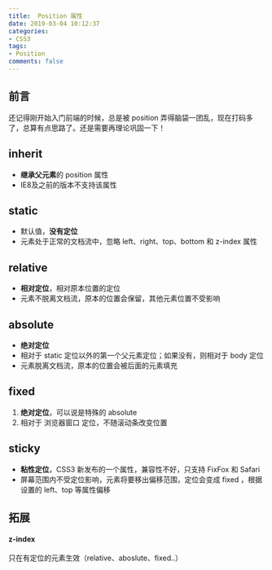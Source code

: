 ```yaml
---
title:  Position 属性
date: 2019-03-04 10:12:37
categories:
- CSS3
tags:
- Position
comments: false
---
```


## 前言
还记得刚开始入门前端的时候，总是被 position 弄得脑袋一团乱，现在打码多了，总算有点思路了。还是需要再理论巩固一下！

<!-- more -->

## inherit

- **继承父元素**的 position 属性
- IE8及之前的版本不支持该属性

## static

- 默认值，**没有定位**
- 元素处于正常的文档流中，忽略 left、right、top、bottom 和 z-index 属性

## relative

- **相对定位**，相对原本位置的定位
- 元素不脱离文档流，原本的位置会保留，其他元素位置不受影响

## absolute

- **绝对定位**
- 相对于 static 定位以外的第一个父元素定位；如果没有，则相对于 body 定位
- 元素脱离文档流，原本的位置会被后面的元素填充

## fixed

1. **绝对定位**，可以说是特殊的 absolute
2. 相对于 浏览器窗口 定位，不随滚动条改变位置

## sticky

- **粘性定位**，CSS3 新发布的一个属性，兼容性不好，只支持 FixFox 和 Safari
- 屏幕范围内不受定位影响，元素将要移出偏移范围，定位会变成 fixed ，根据设置的 left、top 等属性偏移

## 拓展

#### z-index

只在有定位的元素生效（relative、aboslute、fixed..）